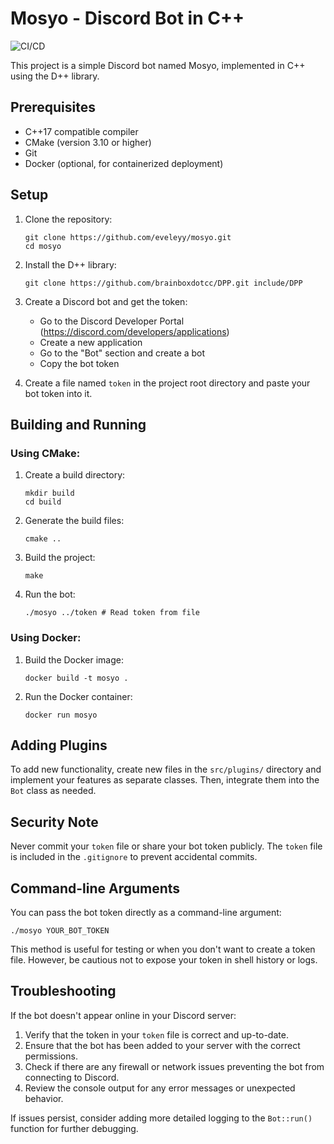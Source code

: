# Mosyo - Discord Bot in C++

![CI/CD](https://github.com/Eveleyy/mosyo/actions/workflows/ci-cd.yml/badge.svg)

This project is a simple Discord bot named Mosyo, implemented in C++ using the D++ library.

## Prerequisites

- C++17 compatible compiler
- CMake (version 3.10 or higher)
- Git
- Docker (optional, for containerized deployment)

## Setup

1. Clone the repository:
   ```
   git clone https://github.com/eveleyy/mosyo.git
   cd mosyo
   ```

2. Install the D++ library:
   ```
   git clone https://github.com/brainboxdotcc/DPP.git include/DPP
   ```

3. Create a Discord bot and get the token:
   - Go to the Discord Developer Portal (https://discord.com/developers/applications)
   - Create a new application
   - Go to the "Bot" section and create a bot
   - Copy the bot token

4. Create a file named `token` in the project root directory and paste your bot token into it.

## Building and Running

### Using CMake:

1. Create a build directory:
   ```
   mkdir build
   cd build
   ```

2. Generate the build files:
   ```
   cmake ..
   ```

3. Build the project:
   ```
   make
   ```

4. Run the bot:
   ```
   ./mosyo ../token # Read token from file
   ```

### Using Docker:

1. Build the Docker image:
   ```
   docker build -t mosyo .
   ```

2. Run the Docker container:
   ```
   docker run mosyo
   ```

## Adding Plugins

To add new functionality, create new files in the `src/plugins/` directory and implement your features as separate classes. Then, integrate them into the `Bot` class as needed.

## Security Note

Never commit your `token` file or share your bot token publicly. The `token` file is included in the `.gitignore` to prevent accidental commits.

## Command-line Arguments

You can pass the bot token directly as a command-line argument:

```
./mosyo YOUR_BOT_TOKEN
```

This method is useful for testing or when you don't want to create a token file. However, be cautious not to expose your token in shell history or logs.

## Troubleshooting

If the bot doesn't appear online in your Discord server:

1. Verify that the token in your `token` file is correct and up-to-date.
2. Ensure that the bot has been added to your server with the correct permissions.
3. Check if there are any firewall or network issues preventing the bot from connecting to Discord.
4. Review the console output for any error messages or unexpected behavior.

If issues persist, consider adding more detailed logging to the `Bot::run()` function for further debugging.
